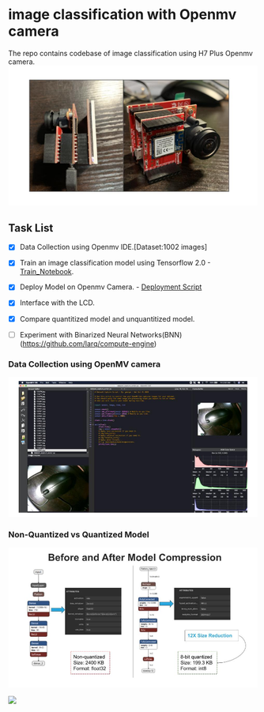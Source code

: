 # image classification with Openmv camera
The repo contains codebase of image classification using H7 Plus Openmv camera. 
![Openmv](/asset/openmv1.jpg)

 
## Task List
- [x] Data Collection using Openmv IDE.[Dataset:1002 images]
- [x] Train an image classification model using Tensorflow 2.0 - [Train_Notebook](https://github.com/gigwegbe/image_classification_with_openmv_camera/blob/main/notebook/train_notebook.ipynb).
- [x] Deploy Model on Openmv Camera. - [Deployment Script](https://github.com/gigwegbe/image_classification_with_openmv_camera/blob/main/ei-opemv-openmv-v0/ei_image_classification.py)
- [x] Interface with the LCD. 
- [x] Compare quantitized model and unquantitized model.
- [ ] Experiment with Binarized Neural Networks(BNN)(https://github.com/larq/compute-engine)


### Data Collection using OpenMV camera
![data_collection](/asset/data_collection.jpg)


### Non-Quantized  vs Quantized Model  
 ![quantization](/asset/quantized_compare.jpg)

![](/asset/ai_on_edge.gif)


